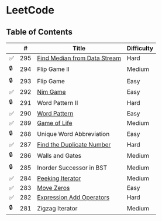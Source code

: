 # LeetCode

## Table of Contents

|   | # | Title | Difficulty |
|---|---|-------|------------|
| :white_check_mark: | 295 | [Find Median from Data Stream](https://leetcode.com/problems/find-median-from-data-stream/) | Hard |
| :lock: | 294 | Flip Game II | Medium |
| :lock: | 293 | Flip Game | Easy |
| :white_check_mark: | 292 | [Nim Game](https://leetcode.com/problems/nim-game/) | Easy |
| :lock: | 291 | Word Pattern II | Hard |
| :white_check_mark: | 290 | [Word Pattern](https://leetcode.com/problems/word-pattern/) | Easy |
| :white_check_mark: | 289 | [Game of Life](https://leetcode.com/problems/game-of-life/) | Medium |
| :lock: | 288 | Unique Word Abbreviation | Easy |
| :white_check_mark: | 287 | [Find the Duplicate Number](https://leetcode.com/problems/find-the-duplicate-number/) | Hard |
| :lock: | 286 | Walls and Gates | Medium |
| :lock: | 285 | Inorder Successor in BST | Medium |
| :white_check_mark: | 284 | [Peeking Iterator](https://leetcode.com/problems/peeking-iterator/) | Medium |
| :white_check_mark: | 283 | [Move Zeros](https://leetcode.com/problems/move-zeroes/) | Easy |
| :white_check_mark: | 282 | [Expression Add Operators](https://leetcode.com/problems/expression-add-operators/) | Hard |
| :lock: | 281 | Zigzag Iterator | Medium |